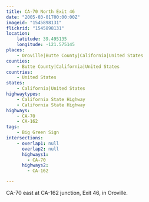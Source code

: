 ```yaml
---
title: CA-70 North Exit 46
date: "2005-03-01T00:00:00Z"
imageid: "1545898131"
flickrid: "1545898131"
location:
    latitude: 39.495135
    longitude: -121.575145
places:
    - Oroville|Butte County|California|United States
counties:
    - Butte County|California|United States
countries:
    - United States
states:
    - California|United States
highwaytypes:
    - California State Highway
    - California State Highway
highways:
    - CA-70
    - CA-162
tags:
    - Big Green Sign
intersections:
    - overlap1: null
      overlap2: null
      highways1:
        - CA-70
      highways2:
        - CA-162

---
```

CA-70 east at CA-162 junction, Exit 46, in Oroville.